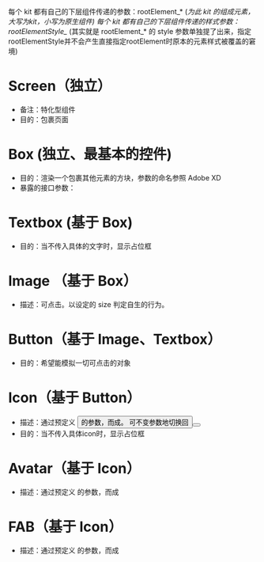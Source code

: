每个 kit 都有自己的下层组件传递的参数：rootElement_* (*为此 kit 的组成元素，大写为kit，小写为原生组件)
每个 kit 都有自己的下层组件传递的样式参数：rootElementStyle_* (其实就是 rootElement_* 的 style 参数单独提了出来，指定rootElementStyle并不会产生直接指定rootElement时原本的元素样式被覆盖的窘境)


# Screen（独立）
- 备注：特化型组件
- 目的：包裹页面

# Box (独立、最基本的控件)
- 目的：渲染一个包裹其他元素的方块，参数的命名参照 Adobe XD
- 暴露的接口参数：

# Textbox (基于 Box)
- 目的：当不传入具体的文字时，显示占位框

# Image （基于 Box）
- 描述：可点击。以设定的 size 判定自生的行为。

# Button（基于 Image、Textbox）
- 目的：希望能模拟一切可点击的对象

# Icon（基于 Button）
- 描述：通过预定义 <Button> 的参数，而成。<Icon> 可不变参数地切换回 <Button>
- 目的：当不传入具体icon时，显示占位框

# Avatar（基于 Icon）
- 描述：通过预定义 <Icon> 的参数，而成

# FAB（基于 Icon）
- 描述：通过预定义 <Icon> 的参数，而成



<!-- todo: 为了逻辑更直观，为了填写更方便，做成表格 -->